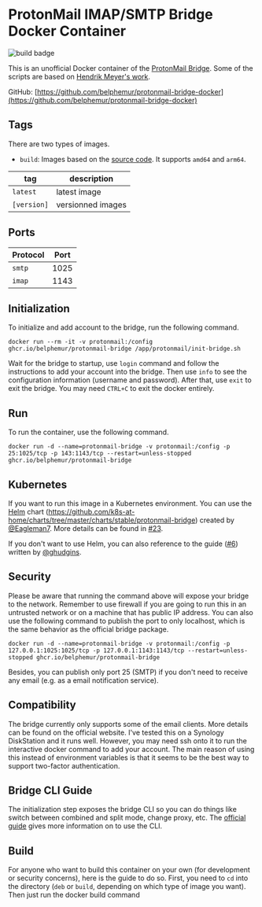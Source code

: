 # ProtonMail IMAP/SMTP Bridge Docker Container

![build badge](https://github.com/belphemur/protonmail-bridge-docker/workflows/build%20from%20source/badge.svg)

This is an unofficial Docker container of the [ProtonMail Bridge](https://protonmail.com/bridge/). Some of the scripts are based on [Hendrik Meyer's work](https://gitlab.com/T4cC0re/protonmail-bridge-docker).

GitHub: [https://github.com/belphemur/protonmail-bridge-docker](https://github.com/belphemur/protonmail-bridge-docker)

## Tags

There are two types of images.
 - `build`: Images based on the [source code](https://github.com/ProtonMail/proton-bridge). It supports `amd64` and `arm64`.

tag | description
 -- | --
`latest` | latest image
`[version]` | versionned images

## Ports
Protocol | Port
 -- | --
`smtp` | 1025
`imap` | 1143

## Initialization

To initialize and add account to the bridge, run the following command.

```
docker run --rm -it -v protonmail:/config ghcr.io/belphemur/protonmail-bridge /app/protonmail/init-bridge.sh
```

Wait for the bridge to startup, use `login` command and follow the instructions to add your account into the bridge. Then use `info` to see the configuration information (username and password). After that, use `exit` to exit the bridge. You may need `CTRL+C` to exit the docker entirely.

## Run

To run the container, use the following command.

```
docker run -d --name=protonmail-bridge -v protonmail:/config -p 25:1025/tcp -p 143:1143/tcp --restart=unless-stopped ghcr.io/belphemur/protonmail-bridge
```

## Kubernetes

If you want to run this image in a Kubernetes environment. You can use the [Helm](https://helm.sh/) chart (https://github.com/k8s-at-home/charts/tree/master/charts/stable/protonmail-bridge) created by [@Eagleman7](https://github.com/Eagleman7). More details can be found in [#23](https://github.com/belphemur/protonmail-bridge-docker/issues/23).

If you don't want to use Helm, you can also reference to the guide ([#6](https://github.com/belphemur/protonmail-bridge-docker/issues/6)) written by [@ghudgins](https://github.com/ghudgins).

## Security

Please be aware that running the command above will expose your bridge to the network. Remember to use firewall if you are going to run this in an untrusted network or on a machine that has public IP address. You can also use the following command to publish the port to only localhost, which is the same behavior as the official bridge package.

```
docker run -d --name=protonmail-bridge -v protonmail:/config -p 127.0.0.1:1025:1025/tcp -p 127.0.0.1:1143:1143/tcp --restart=unless-stopped ghcr.io/belphemur/protonmail-bridge
```

Besides, you can publish only port 25 (SMTP) if you don't need to receive any email (e.g. as a email notification service).

## Compatibility

The bridge currently only supports some of the email clients. More details can be found on the official website. I've tested this on a Synology DiskStation and it runs well. However, you may need ssh onto it to run the interactive docker command to add your account. The main reason of using this instead of environment variables is that it seems to be the best way to support two-factor authentication.

## Bridge CLI Guide

The initialization step exposes the bridge CLI so you can do things like switch between combined and split mode, change proxy, etc. The [official guide](https://protonmail.com/support/knowledge-base/bridge-cli-guide/) gives more information on to use the CLI.

## Build

For anyone who want to build this container on your own (for development or security concerns), here is the guide to do so. First, you need to `cd` into the directory (`deb` or `build`, depending on which type of image you want). Then just run the docker build command

